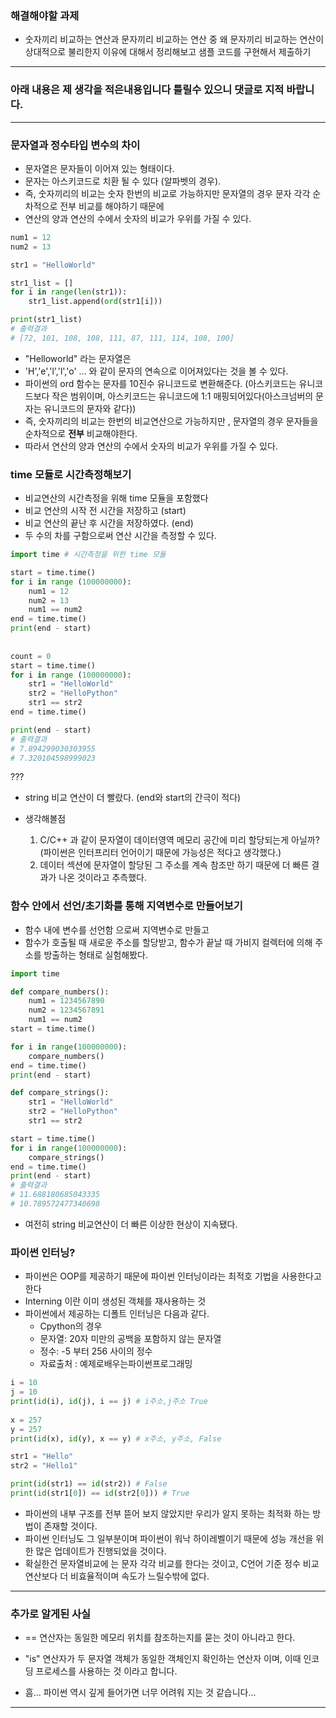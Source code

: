 ### 해결해야할 과제
  
- 숫자끼리 비교하는 연산과 문자끼리 비교하는 연산 중 왜 문자끼리 비교하는 연산이 상대적으로 불리한지 이유에 대해서 정리해보고 샘플 코드를 구현해서 제출하기
---
### 아래 내용은 제 생각을 적은내용입니다 틀릴수 있으니 댓글로 지적 바랍니다. 
---
### 문자열과 정수타입 변수의 차이  
- 문자열은 문자들이 이어져 있는 형태이다.
- 문자는 아스키코드로 치환 될 수 있다 (알파벳의 경우).
- 즉, 숫자끼리의 비교는 숫자 한번의 비교로 가능하지만 문자열의 경우 문자 각각 순차적으로 전부 비교를 해야하기 때문에
- 연산의 양과 연산의 수에서 숫자의 비교가 우위를 가질 수 있다.

```Python
num1 = 12
num2 = 13

str1 = "HelloWorld"

str1_list = []
for i in range(len(str1)):
    str1_list.append(ord(str1[i]))

print(str1_list)
# 출력결과 
# [72, 101, 108, 108, 111, 87, 111, 114, 108, 100]
```

- "Helloworld" 라는 문자열은 
- 'H','e','l','l','o' ... 와 같이 문자의 연속으로 이어져있다는 것을 볼 수 있다. 
- 파이썬의 ord 함수는 문자를 10진수 유니코드로 변환해준다. (아스키코드는 유니코드보다 작은 범위이며, 아스키코드는 유니코드에 1:1 매핑되어있다(아스크넘버의 문자는 유니코드의 문자와 같다))
- 즉, 숫자끼리의 비교는 한번의 비교연산으로 가능하지만 , 문자열의 경우 문자들을 순차적으로 **전부** 비교해야한다.
- 따라서 연산의 양과 연산의 수에서 숫자의 비교가 우위를 가질 수 있다.

### time 모듈로 시간측정해보기

- 비교연산의 시간측정을 위해 time 모듈을 포함했다
- 비교 연산의 시작 전 시간을 저장하고 (start)
- 비교 연산의 끝난 후 시간을 저장하였다. (end)
- 두 수의 차를 구함으로써 연산 시간을 측정할 수 있다.
```python
import time # 시간측정을 위한 time 모듈

start = time.time()
for i in range (100000000):
    num1 = 12
    num2 = 13
    num1 == num2
end = time.time()
print(end - start)
    
    
count = 0
start = time.time()
for i in range (100000000):
    str1 = "HelloWorld"
    str2 = "HelloPython"
    str1 == str2
end = time.time()

print(end - start)
# 출력결과
# 7.894299030303955
# 7.320104598999023
```

???
- string 비교 연산이 더 빨랐다. (end와 start의 간극이 적다)
- 생각해볼점
  
  1. C/C++ 과 같이 문자열이 데이터영역 메모리 공간에 미리 할당되는게 아닐까? (파이썬은 인터프리터 언어이기 때문에 가능성은 적다고 생각했다.)
  2. 데이터 섹션에 문자열이 할당된 그 주소를 계속 참조만 하기 때문에 더 빠른 결과가 나온 것이라고 추측했다.

### 함수 안에서 선언/초기화를 통해 지역변수로 만들어보기
- 함수 내에 변수를 선언함 으로써 지역변수로 만들고
- 함수가 호출될 때 새로운 주소를 할당받고, 함수가 끝날 때 가비지 컬렉터에 의해 주소를 방출하는 형태로 실험해봤다.
```python
import time

def compare_numbers():
    num1 = 1234567890
    num2 = 1234567891
    num1 == num2
start = time.time()

for i in range(100000000):
    compare_numbers()
end = time.time()
print(end - start)

def compare_strings():
    str1 = "HelloWorld"
    str2 = "HelloPython"
    str1 == str2

start = time.time()
for i in range(100000000):
    compare_strings()
end = time.time()
print(end - start)
# 출력결과
# 11.688180685043335
# 10.789572477340698
```
- 여전히 string 비교연산이 더 빠른 이상한 현상이 지속됐다.

### 파이썬 인터닝?
- 파이썬은 OOP를 제공하기 때문에 파이썬 인터닝이라는 최적호 기법을 사용한다고 한다
- Interning 이란 이미 생성된 객체를 재사용하는 것
- 파이썬에서 제공하는 디폴트 인터닝은 다음과 같다.
  - Cpython의 경우
  - 문자열: 20자 미만의 공백을 포함하지 않는 문자열
  - 정수: -5 부터 256 사이의 정수
  - 자료출처 : 예제로배우는파이썬프로그래밍
```python
i = 10
j = 10
print(id(i), id(j), i == j) # i주소,j주소 True
  
x = 257
y = 257
print(id(x), id(y), x == y) # x주소, y주소, False

str1 = "Hello"
str2 = "Hello1"

print(id(str1) == id(str2)) # False
print(id(str1[0]) == id(str2[0])) # True
```

- 파이썬의 내부 구조를 전부 뜯어 보지 않았지만 우리가 알지 못하는 최적화 하는 방법이 존재할 것이다.
- 파이썬 인터닝도 그 일부분이며 파이썬이 워낙 하이레벨이기 때문에 성능 개선을 위한 많은 업데이트가 진행되었을 것이다.
- 확실한건 문자열비교에 는 문자 각각 비교를 한다는 것이고, C언어 기준 정수 비교 연산보다 더 비효율적이며 속도가 느릴수밖에 없다.

---

### 추가로 알게된 사실 
- == 연산자는 동일한 메모리 위치를 참조하는지를 묻는 것이 아니라고 한다.
- "is" 연산자가 두 문자열 객체가 동일한 객체인지 확인하는 연산자 이며, 이때 인코딩 프로세스를 사용하는 것 이라고 합니다.
  
- 흠... 파이썬 역시 깊게 들어가면 너무 어려워 지는 것 같습니다...
---
